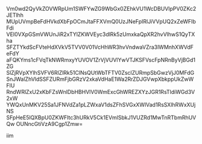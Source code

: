 Vm0wd2QyVkZOVWRpUm1SWFYwZG9WbGx0ZEhkVU1WcDBUVlpPV0ZKc2JETlhh
MUpUVmpBeFdHVkdXbFpOCmJtaFFXVmQ0UzJNeFpIRlJiVVpUQ2xZeWFIbFdi
VEI0VXpGSmVWUnJiR2xTYlZKWVEyc3dlRk5zUmxkaQpXR2hvVlhwS1QyTXha
SFZTYkdScFVteHdXVkV5TVV0V01VcHhWR3hvVndwaVZra3lWMnhXWVdFeFdY
aFQKYms1cFVqTkNWRmxyYUVOV1ZrVjVUVlYwVTJKSFVscFpNRnByVjBGd1ZG
SlZjRVpXYlhSVFV6RlZlRk51ClNsQUtWbTFTV0ZsclZURmpSbGwzVjJ0MFdG
SnJWalZhVldSSFZURmFjbGRzV2xkaVdHaE1Wa2RrZDJGVwpXbkppUkZwWFlU
RndWRlZxU2xKbFZsWnlDbHBHVlV0WmExcGhWREZXYzJGR1RsTldiWGd3V2xW
YWQxUnMKV25Sa1JFNVdZa1pLZWxaV1dsZFhSVGxXWlVad1RsSXlhRWxXUjNS
SFpHeE5lQXBpU0ZKWFltc3hURkV5Ck1EVmlSbkJ1VUZRd1MwTnRTbmRhUVQw
OUNncGtiVzA9Cgp1Zmw=

iim